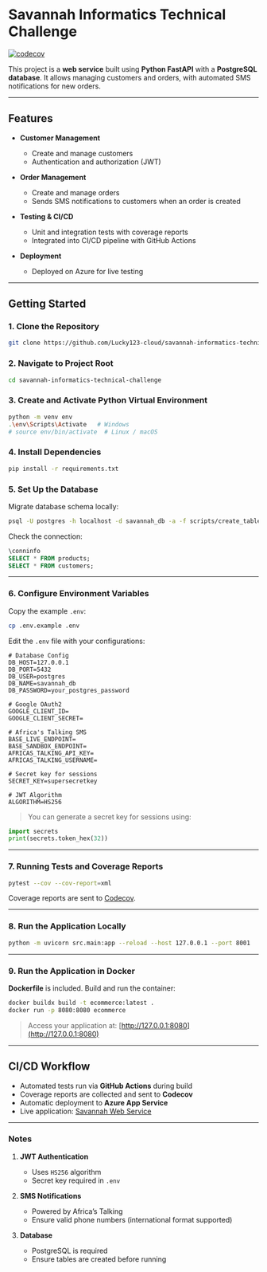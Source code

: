# Savannah Informatics Technical Challenge

[![codecov](https://codecov.io/gh/Lucky123-cloud/savannah-informatics-technical-challenge/graph/badge.svg?token=YOUR_TOKEN)](https://codecov.io/gh/Lucky123-cloud/savannah-informatics-technical-challenge)


This project is a **web service** built using **Python FastAPI** with a **PostgreSQL database**. It allows managing customers and orders, with automated SMS notifications for new orders.

---

## Features

* **Customer Management**

  * Create and manage customers
  * Authentication and authorization (JWT)
* **Order Management**

  * Create and manage orders
  * Sends SMS notifications to customers when an order is created
* **Testing & CI/CD**

  * Unit and integration tests with coverage reports
  * Integrated into CI/CD pipeline with GitHub Actions
* **Deployment**

  * Deployed on Azure for live testing

---

## Getting Started

### 1. Clone the Repository

```bash
git clone https://github.com/Lucky123-cloud/savannah-informatics-technical-challenge.git
```

### 2. Navigate to Project Root

```bash
cd savannah-informatics-technical-challenge
```

### 3. Create and Activate Python Virtual Environment

```bash
python -m venv env
.\env\Scripts\Activate   # Windows
# source env/bin/activate  # Linux / macOS
```

### 4. Install Dependencies

```bash
pip install -r requirements.txt
```

### 5. Set Up the Database

Migrate database schema locally:

```bash
psql -U postgres -h localhost -d savannah_db -a -f scripts/create_tables.sql
```

Check the connection:

```sql
\conninfo
SELECT * FROM products;
SELECT * FROM customers;
```

---

### 6. Configure Environment Variables

Copy the example `.env`:

```bash
cp .env.example .env
```

Edit the `.env` file with your configurations:

```env
# Database Config
DB_HOST=127.0.0.1
DB_PORT=5432
DB_USER=postgres
DB_NAME=savannah_db
DB_PASSWORD=your_postgres_password

# Google OAuth2
GOOGLE_CLIENT_ID=
GOOGLE_CLIENT_SECRET=

# Africa's Talking SMS
BASE_LIVE_ENDPOINT=
BASE_SANDBOX_ENDPOINT=
AFRICAS_TALKING_API_KEY=
AFRICAS_TALKING_USERNAME=

# Secret key for sessions
SECRET_KEY=supersecretkey

# JWT Algorithm
ALGORITHM=HS256
```

> You can generate a secret key for sessions using:

```python
import secrets
print(secrets.token_hex(32))
```

---

### 7. Running Tests and Coverage Reports

```bash
pytest --cov --cov-report=xml
```

Coverage reports are sent to [Codecov](https://codecov.io/gh/Lucky123-cloud/savannah-informatics-technical-challenge).

---

### 8. Run the Application Locally

```bash
python -m uvicorn src.main:app --reload --host 127.0.0.1 --port 8001
```

---

### 9. Run the Application in Docker

**Dockerfile** is included. Build and run the container:

```bash
docker buildx build -t ecommerce:latest .
docker run -p 8080:8080 ecommerce
```

> Access your application at: [http://127.0.0.1:8080](http://127.0.0.1:8080)

---

## CI/CD Workflow

* Automated tests run via **GitHub Actions** during build
* Coverage reports are collected and sent to **Codecov**
* Automatic deployment to **Azure App Service**
* Live application: [Savannah Web Service](https://savannah-dxcwbscyexfyf5ft.eastus2-01.azurewebsites.net/)

---

### Notes

1. **JWT Authentication**

   * Uses `HS256` algorithm
   * Secret key required in `.env`

2. **SMS Notifications**

   * Powered by Africa’s Talking
   * Ensure valid phone numbers (international format supported)

3. **Database**

   * PostgreSQL is required
   * Ensure tables are created before running
